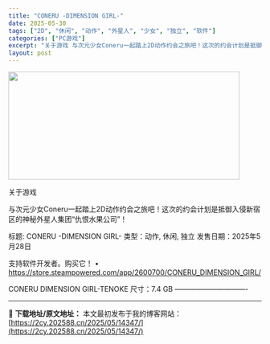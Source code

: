 ```yaml
---
title: "CONERU -DIMENSION GIRL-"
date: 2025-05-30
tags: ["2D", "休闲", "动作", "外星人", "少女", "独立", "软件"]
categories: ["PC游戏"]
excerpt: "关于游戏 与次元少女Coneru一起踏上2D动作约会之旅吧！这次的约会计划是抵御入侵新宿区的神秘外星人集团“仇恨水果公司”！ 标题: CONERU -DIMENSION GIRL- 类型：动作, 休闲, 独立 发售日期：2025年5月28日 支持软件开发者。购买它！ • https://store.&hellip;"
layout: post
---
```


<img src="https://2cy.202588.cn/wp-content/uploads/2025/05/2025053007105730.webp" alt="" width="460" height="215" class="aligncenter size-full wp-image-14344" />

关于游戏

与次元少女Coneru一起踏上2D动作约会之旅吧！这次的约会计划是抵御入侵新宿区的神秘外星人集团“仇恨水果公司”！

标题: CONERU -DIMENSION GIRL-
类型：动作, 休闲, 独立
发售日期：2025年5月28日

支持软件开发者。购买它！
• https://store.steampowered.com/app/2600700/CONERU_DIMENSION_GIRL/

CONERU DIMENSION GIRL-TENOKE
尺寸：7.4 GB
——————————- 

---
📖 **下载地址/原文地址：** 本文最初发布于我的博客网站：[https://2cy.202588.cn/2025/05/14347/](https://2cy.202588.cn/2025/05/14347/)
